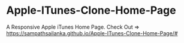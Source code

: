 # Apple-ITunes-Clone-Home-Page
A Responsive Apple iTunes Home Page. Check Out => https://sampathsailanka.github.io/Apple-ITunes-Clone-Home-Page/#
